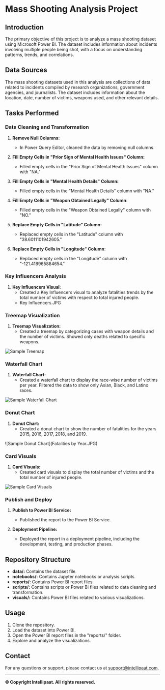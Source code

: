# Mass Shooting Analysis Project

## Introduction

The primary objective of this project is to analyze a mass shooting dataset using Microsoft Power BI. The dataset includes information about incidents involving multiple people being shot, with a focus on understanding patterns, trends, and correlations.

## Data Sources

The mass shooting datasets used in this analysis are collections of data related to incidents compiled by research organizations, government agencies, and journalists. The dataset includes information about the location, date, number of victims, weapons used, and other relevant details.

## Tasks Performed

### Data Cleaning and Transformation

1. **Remove Null Columns:**
   - In Power Query Editor, cleaned the data by removing null columns.

2. **Fill Empty Cells in "Prior Sign of Mental Health Issues" Column:**
   - Filled empty cells in the "Prior Sign of Mental Health Issues" column with "NA."

3. **Fill Empty Cells in "Mental Health Details" Column:**
   - Filled empty cells in the "Mental Health Details" column with "NA."

4. **Fill Empty Cells in "Weapon Obtained Legally" Column:**
   - Filled empty cells in the "Weapon Obtained Legally" column with "NO."

5. **Replace Empty Cells in "Latitude" Column:**
   - Replaced empty cells in the "Latitude" column with "38.6011101942605."

6. **Replace Empty Cells in "Longitude" Column:**
   - Replaced empty cells in the "Longitude" column with "-121.418965884654."

### Key Influencers Analysis

1. **Key Influencers Visual:**
   - Created a Key Influencers visual to analyze fatalities trends by the total number of victims with respect to total injured people.
   - Key Influencers.JPG
   

### Treemap Visualization

1. **Treemap Visualization:**
   - Created a treemap by categorizing cases with weapon details and the number of victims. Showed only deaths related to specific weapons.

![Sample Treemap](images/treemap.jpg)

### Waterfall Chart

1. **Waterfall Chart:**
   - Created a waterfall chart to display the race-wise number of victims per year. Filtered the data to show only Asian, Black, and Latino races.

![Sample Waterfall Chart](images/waterfall_chart.jpg)

### Donut Chart

1. **Donut Chart:**
   - Created a donut chart to show the number of fatalities for the years 2015, 2016, 2017, 2018, and 2019.

![Sample Donut Chart](Fatalities by Year.JPG)

### Card Visuals

1. **Card Visuals:**
   - Created card visuals to display the total number of victims and the total number of injured people.

![Sample Card Visuals](images/card_visuals.jpg)

### Publish and Deploy

1. **Publish to Power BI Service:**
   - Published the report to the Power BI Service.

2. **Deployment Pipeline:**
   - Deployed the report in a deployment pipeline, including the development, testing, and production phases.

## Repository Structure

- **data/:** Contains the dataset file.
- **notebooks/:** Contains Jupyter notebooks or analysis scripts.
- **reports/:** Contains Power BI report files.
- **scripts/:** Contains scripts or Power BI files related to data cleaning and transformation.
- **visuals/:** Contains Power BI files related to various visualizations.

## Usage

1. Clone the repository.
2. Load the dataset into Power BI.
3. Open the Power BI report files in the "reports/" folder.
4. Explore and analyze the visualizations.

## Contact

For any questions or support, please contact us at support@intellipaat.com.

---

**© Copyright Intellipaat. All rights reserved.**
